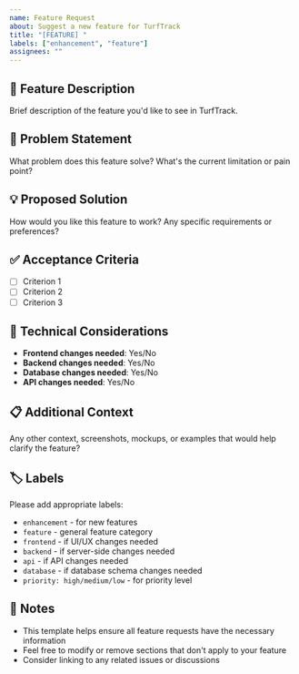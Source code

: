 ```yaml
---
name: Feature Request
about: Suggest a new feature for TurfTrack
title: "[FEATURE] "
labels: ["enhancement", "feature"]
assignees: ""
---
```


## 🚀 Feature Description

Brief description of the feature you'd like to see in TurfTrack.

## 🎯 Problem Statement

What problem does this feature solve? What's the current limitation or pain point?

## 💡 Proposed Solution

How would you like this feature to work? Any specific requirements or preferences?

## ✅ Acceptance Criteria

- [ ] Criterion 1
- [ ] Criterion 2
- [ ] Criterion 3

## 🔧 Technical Considerations

- **Frontend changes needed**: Yes/No
- **Backend changes needed**: Yes/No
- **Database changes needed**: Yes/No
- **API changes needed**: Yes/No

## 📋 Additional Context

Any other context, screenshots, mockups, or examples that would help clarify the feature?

## 🏷️ Labels

Please add appropriate labels:

- `enhancement` - for new features
- `feature` - general feature category
- `frontend` - if UI/UX changes needed
- `backend` - if server-side changes needed
- `api` - if API changes needed
- `database` - if database schema changes needed
- `priority: high/medium/low` - for priority level

## 📝 Notes

- This template helps ensure all feature requests have the necessary information
- Feel free to modify or remove sections that don't apply to your feature
- Consider linking to any related issues or discussions
